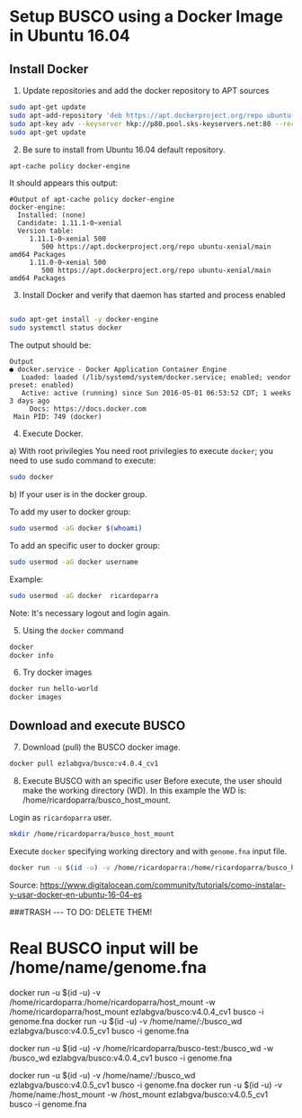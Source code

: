 # Setup BUSCO using a Docker Image in Ubuntu 16.04

## Install Docker

1. Update repositories and add the docker repository to APT sources
```bash
sudo apt-get update
sudo apt-add-repository 'deb https://apt.dockerproject.org/repo ubuntu-xenial main'
sudo apt-key adv --keyserver hkp://p80.pool.sks-keyservers.net:80 --recv-keys 58118E89F3A912897C070ADBF76221572C52609D
sudo apt-get update
```

2. Be sure to install from  Ubuntu 16.04 default repository.
```bash
apt-cache policy docker-engine
```
It should appears this output:

```
#Output of apt-cache policy docker-engine
docker-engine:
  Installed: (none)
  Candidate: 1.11.1-0~xenial
  Version table:
     1.11.1-0~xenial 500
        500 https://apt.dockerproject.org/repo ubuntu-xenial/main amd64 Packages
     1.11.0-0~xenial 500
        500 https://apt.dockerproject.org/repo ubuntu-xenial/main amd64 Packages

```

3. Install Docker and verify that daemon has started and process enabled

```bash

sudo apt-get install -y docker-engine
sudo systemctl status docker
```
The output should be:

```
Output
● docker.service - Docker Application Container Engine
   Loaded: loaded (/lib/systemd/system/docker.service; enabled; vendor preset: enabled)
   Active: active (running) since Sun 2016-05-01 06:53:52 CDT; 1 weeks 3 days ago
     Docs: https://docs.docker.com
 Main PID: 749 (docker)
```


4. Execute Docker.

a) With root privilegies
You need root privilegies to execute ```docker```; you need to use sudo command to execute:
```bash
sudo docker
```

 
 b) If your user is in the docker group.

To add my user to docker group:

```bash
sudo usermod -aG docker $(whoami)
``` 


To add an specific user to docker group:

```bash
sudo usermod -aG docker username
```

Example:
```bash
sudo usermod -aG docker  ricardoparra 
```
Note: It's necessary logout and login again.


5. Using the ```docker``` command

```bash
docker
docker info
```

6. Try docker images
```bash
docker run hello-world
docker images
```

## Download and execute BUSCO
7. Download (pull) the BUSCO docker image.
```bash
docker pull ezlabgva/busco:v4.0.4_cv1
```


8. Execute BUSCO with an specific user
Before execute, the user should make the working directory (WD). In this example the WD is: /home/ricardoparra/busco_host_mount.

Login as ```ricardoparra``` user.
```bash
mkdir /home/ricardoparra/busco_host_mount
```

Execute ```docker``` specifying working directory and with ```genome.fna``` input file.
```bash
docker run -u $(id -u) -v /home/ricardoparra:/home/ricardoparra/busco_host_mount -w /home/ricardoparra/busco_host_mount ezlabgva/busco:v4.0.5_cv1 busco -i genome.fna
```

Source: <https://www.digitalocean.com/community/tutorials/como-instalar-y-usar-docker-en-ubuntu-16-04-es>



###TRASH --- TO DO: DELETE THEM!
# Real BUSCO input will be /home/name/genome.fna
docker run -u $(id -u) -v /home/ricardoparra:/home/ricardoparra/host_mount -w /home/ricardoparra/host_mount ezlabgva/busco:v4.0.4_cv1 busco -i genome.fna
docker run -u $(id -u) -v /home/name/:/busco_wd ezlabgva/busco:v4.0.5_cv1 busco -i genome.fna



docker run -u $(id -u) -v /home/ricardoparra/busco-test:/busco_wd -w /busco_wd ezlabgva/busco:v4.0.4_cv1 busco -i genome.fna

	
docker run -u $(id -u) -v /home/name/:/busco_wd ezlabgva/busco:v4.0.5_cv1 busco -i genome.fna
docker run -u $(id -u) -v /home/name:/host_mount -w /host_mount ezlabgva/busco:v4.0.5_cv1 busco -i genome.fna
